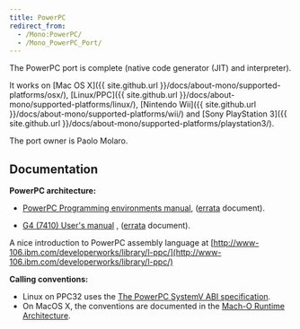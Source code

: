 ```yaml
---
title: PowerPC
redirect_from:
  - /Mono:PowerPC/
  - /Mono_PowerPC_Port/
---
```


The PowerPC port is complete (native code generator (JIT) and interpreter).

It works on [Mac OS X]({{ site.github.url }}/docs/about-mono/supported-platforms/osx/), [Linux/PPC]({{ site.github.url }}/docs/about-mono/supported-platforms/linux/), [Nintendo Wii]({{ site.github.url }}/docs/about-mono/supported-platforms/wii/) and [Sony PlayStation 3]({{ site.github.url }}/docs/about-mono/supported-platforms/playstation3/).

The port owner is Paolo Molaro.

Documentation
-------------

**PowerPC architecture:**

-   [PowerPC Programming environments manual](http://www.freescale.com/files/product/doc/MPCFPE32B.pdf), ([errata](http://www.freescale.com/files/product/doc/MPCFPE32BAD.pdf) document).

-   [G4 (7410) User's manual](http://www.freescale.com/files/32bit/doc/ref_manual/MPC7410UM.pdf) , ([errata](http://www.freescale.com/files/32bit/doc/ref_manual/MPC7410UMAD.pdf) document).

A nice introduction to PowerPC assembly language at [http://www-106.ibm.com/developerworks/library/l-ppc/](http://www-106.ibm.com/developerworks/library/l-ppc/)

**Calling conventions:**

-   Linux on PPC32 uses the [The PowerPC SystemV ABI specification](http://refspecs.freestandards.org/elf/elfspec_ppc.pdf).
-   On MacOS X, the conventions are documented in the [Mach-O Runtime Architecture](http://developer.apple.com/documentation/DeveloperTools/Conceptual/MachORuntime/MachORuntime.pdf).



